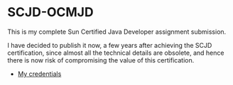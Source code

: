 # SCJD-OCMJD
This is my complete Sun Certified Java Developer assignment submission.

I have decided to publish it now, a few years after achieving the SCJD certification, since almost all the technical details are obsolete, and hence there is now risk of compromising the value of this certification.

* [My credentials](https://www.youracclaim.com/badges/0e01a6db-4e57-427b-89ca-e233efd6baf9)
